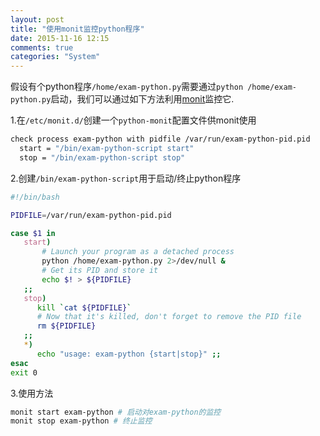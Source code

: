```yaml
---
layout: post
title: "使用monit监控python程序"
date: 2015-11-16 12:15
comments: true
categories: "System"
---
```

假设有个python程序`/home/exam-python.py`需要通过`python /home/exam-python.py`启动，我们可以通过如下方法利用[monit](https://github.com/arnaudsj/monit)监控它.

1.在`/etc/monit.d/`创建一个`python-monit`配置文件供monit使用
```bash
check process exam-python with pidfile /var/run/exam-python-pid.pid
  start = "/bin/exam-python-script start"
  stop = "/bin/exam-python-script stop"
```

2.创建`/bin/exam-python-script`用于启动/终止python程序
```bash
#!/bin/bash

PIDFILE=/var/run/exam-python-pid.pid

case $1 in
   start)
       # Launch your program as a detached process
       python /home/exam-python.py 2>/dev/null &
       # Get its PID and store it
       echo $! > ${PIDFILE}
   ;;
   stop)
      kill `cat ${PIDFILE}`
      # Now that it's killed, don't forget to remove the PID file
      rm ${PIDFILE}
   ;;
   *)
      echo "usage: exam-python {start|stop}" ;;
esac
exit 0
```

3.使用方法
```bash
monit start exam-python # 启动对exam-python的监控
monit stop exam-python # 终止监控
```
